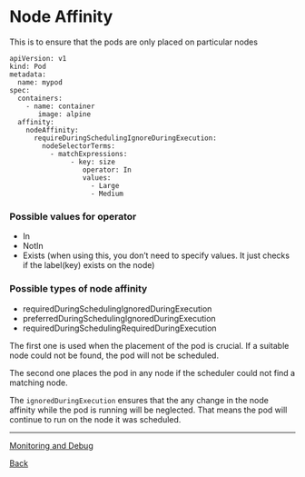 # Node Affinity

This is to ensure that the pods are only placed on particular nodes

```
apiVersion: v1
kind: Pod
metadata:
  name: mypod
spec:
  containers:
    - name: container
       image: alpine
  affinity:
    nodeAffinity:
      requireDuringSchedulingIgnoreDuringExecution:
        nodeSelectorTerms:
          - matchExpressions:
               - key: size
                  operator: In
                  values:
                    - Large
                    - Medium
```

### Possible values for operator

- In
- NotIn
- Exists (when using this, you don’t need to specify values. It just checks if the label(key) exists on the node)

### Possible types of node affinity

- requiredDuringSchedulingIgnoredDuringExecution
- preferredDuringSchedulingIgnoredDuringExecution
- requiredDuringSchedulingRequiredDuringExecution

The first one is used when the placement of the pod is crucial. If a suitable node could not be found, the pod will not
be scheduled.

The second one places the pod in any node if the scheduler could not find a matching node.

The `ignoredDuringExecution` ensures that the any change in the node affinity while the pod is running will be
neglected. That means the pod will continue to run on the node it was scheduled.

---
[Monitoring and Debug](monitoring-debug.md)

[Back](index.md)